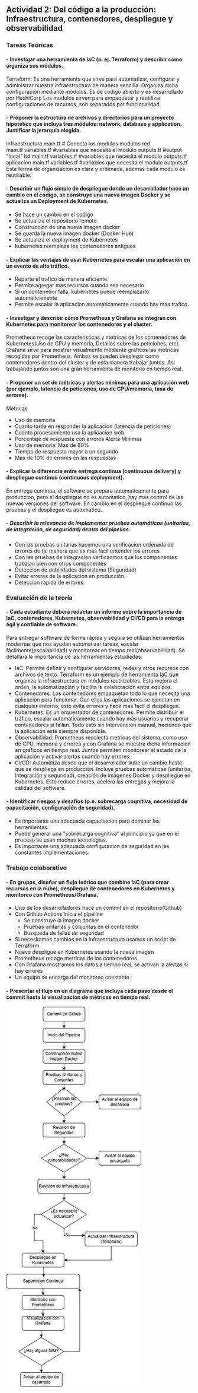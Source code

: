 ##  **Actividad 2: Del código a la producción: Infraestructura, contenedores, despliegue y observabilidad**

### Tareas Teóricas

#### - Investigar una herramienta de IaC (p. ej. Terraform) y describir cómo organiza sus módulos.
Terraform: Es una herramienta que sirve para automatizar, configurar y administrar nuestra infraestructura de manera sencilla. Organiza dicha configuración mediante módulos. Es de codigo abierto y es desarrollado por HashiCorp
Los modulos sirven para empaquetar y reutilizar configuraciones de recursos, son separados por funcionalidad.
#### - Proponer la estructura de archivos y directorios para un proyecto hipotético que incluya tres módulos: network, database y application. Justificar la jerarquía elegida.
infraestructura
    main.tf        # Conecta los modulos
    modulos
        red            
            main.tf
            variables.tf   #variables que necesita el modulo
            outputs.tf     #output "local"
        bd
            main.tf
            variables.tf   #variables que necesita el modulo
            outputs.tf
        aplicacion
            main.tf
            variables.tf   #variables que necesita el modulo
            outputs.tf
Esta forma de organizacion es clara y ordenada, ademas cada modulo es reutiliable. 
#### - Describir un flujo simple de despliegue donde un desarrollador hace un cambio en el código, se construye una nueva imagen Docker y se actualiza un Deployment de Kubernetes.
- Se hace un cambio en el codigo
- Se actualiza el repositorio remoto
- Construccion de una nueva imagen docker 
- Se guarda la nueva imagen docker (Docker Hub)
- Se actualiza el deployment de Kubernetes
- kubernetes reemplaza los contenedores antiguos
#### - Explicar las ventajas de usar Kubernetes para escalar una aplicación en un evento de alto tráfico.
- Reparte el trafico de manera eficiente.
- Permite agregar mas recursos cuando sea necesario 
- Si un contenedor falla, kubernetes puede reemplazarlo automaticamente 
- Permite escalar la aplicacion automaticamente cuando hay mas trafico.
#### - Investigar y describir cómo Prometheus y Grafana se integran con Kubernetes para monitorear los contenedores y el cluster.
Prometheus recoge las caracteristicas y metricas de los contenedores de Kubernetes(Uso de CPU y memoria, Detalles sobre las peticiones, etc).
Grafana sirve para mostrar visualmente mediante graficos las metricas recogidas por Prometheus.
Ambos se pueden desplegar como contenedores dentro del cluster y de esta manera trabajar juntos.
Asi trabajando juntos son una gran herramienta de monitorio en tiempo real.
#### - Proponer un set de métricas y alertas mínimas para una aplicación web (por ejemplo, latencia de peticiones, uso de CPU/memoria, tasa de errores).
Métricas
- Uso de memoria 
- Cuanto tarda en responder la aplicacion (latencia de peticiones)
- Cuanto procesamiento usa la aplicacion web
- Porcentaje de respuesta con errores
Alerta Mínimas
- Uso de memoria: Mas de 80%
- Tiempo de respuesta mayor a un segundo
- Mas de 10% de errores en las respuestas
#### - Explicar la diferencia entre entrega continua (continuous delivery) y despliegue continuo (continuous deployment).
En entrega continua, el software se prepara automaticamente para produccion, pero el despliegue no es automatico, hay mas control de las nuevas versiones del software. En cambio en el despliegue continuo las pruebas y el despliegue es automatico.
##### - Describir la relevancia de implementar pruebas automáticas (unitarias, de integración, de seguridad) dentro del pipeline.
- Con las pruebas unitarias hacemos una verificacion ordenada de errores de tal manera que es mas facil entender los errores
- Con las pruebas de integracion verficacmos que los componentes trabajan bien con otros componentes
- Deteccion de debilidades del sistema (Seguridad)
- Evitar errores de la aplicacion en producción.
- Deteccion rapida de errores.

### Evaluación de la teoría
#### - Cada estudiante deberá redactar un informe sobre la importancia de IaC, contenedores, Kubernetes, observabilidad y CI/CD para la entrega ágil y confiable de software.

Para entregar software de forma rápida y segura se utilizan herramientas modernas que nos ayudan automatizar tareas, escalar fácilmente(escalabilidad) y monitorear en tiempo real(observabilidad). Se detallara la importancia de las herramientas estudiadas:

- IaC: Permite definir y configurar servidores, redes y otros recursos con archivos de texto. Terraform es un ejemplo de herramienta IaC que organiza la infraestructura en módulos reutilizables. Esto mejora el orden, la automatización y facilita la colaboración entre equipos.
- Contenedores: Los contenedores empaquetan todo lo que necesita una aplicación para funcionar. Con ellos las aplicaciones se ejecutan en cualquier entorno, esto evita errores y hace mas facil el despliegue.
- Kubernetes: Es un orquestador de contenedores. Permite distribuir el tráfico, escalar automáticamente cuando hay más usuarios y recuperar contenedores si fallan. Todo esto sin intervención manual, haciendo que la aplicación esté siempre disponible.
- Observabilidad: Prometheus recolecta metricas del sistema, como uso de CPU, memoria y errores y con Grafana se muestra dicha informacion en gráficos en tiempo real. Juntos permiten monitorear el estado de la aplicación y activar alertas cuando hay errores.
- CI/CD:
Automatiza desde que el desarrollador sube un cambio hasta que se despliega en producción. Incluye pruebas automáticas (unitarias, integración y seguridad), creación de imágenes Docker y despliegue en Kubernetes. Esto reduce errores, acelera las entregas y mejora la calidad del software.

#### - Identificar riesgos y desafíos (p.e. sobrecarga cognitiva, necesidad de capacitación, configuración de seguridad).  
- Es importante una adecuada capacitacion para dominar las herramientas.
- Puede generar una "sobrecarga cognitiva" al principio ya que en el proceso se usan muchas tecnologias.  
- Es importante una adecuada configuracion de seguridad en las constantes implementaciones.

### Trabajo colaborativo
#### - En grupos, diseñar un flujo teórico que combine IaC (para crear recursos en la nube), despliegue de contenedores en Kubernetes y monitoreo con Prometheus/Grafana.
- Uno de los desarrolladores hace un commit en el repositorio(Github)
- Con Github Actions inicia el pipeline
  - Se construye la imagen docker
  - Pruebas unitarias y conjuntas en el contenedor
  - Busqueda de fallas de seguridad
- Si necesitamos cambios en la infraestructura usamos un script de Terraform
- Nuevo despligue en Kubernetes usando la nueva imagen
- Prometheus recoge metricas de los contenedores
- Con Grafana mostramos los datos a tiempo real, se activan la alertas si hay errores
- Un equipo se encarga del monitoreo constante
#### - Presentar el flujo en un diagrama que incluya cada paso desde el commit hasta la visualización de métricas en tiempo real.
![](imagenes/DSFlujoTeorico1.drawio.png)